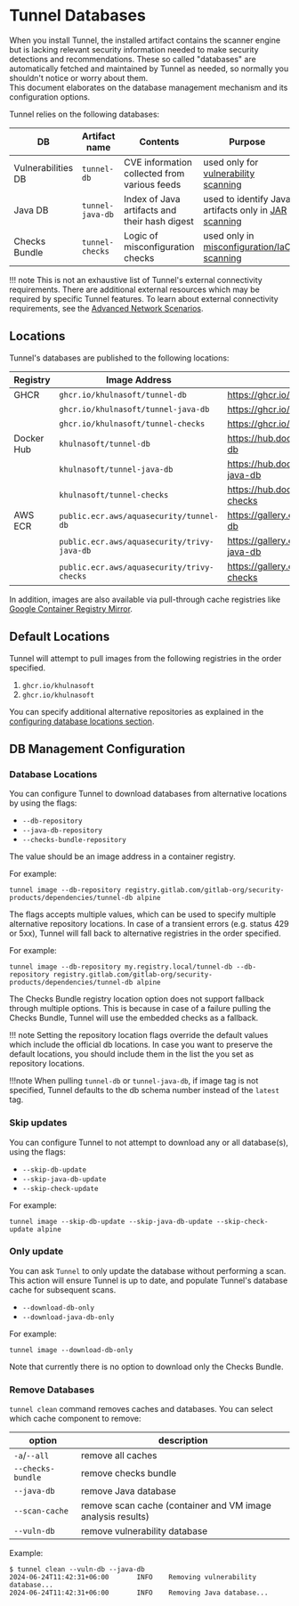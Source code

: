 # Tunnel Databases

When you install Tunnel, the installed artifact contains the scanner engine but is lacking relevant security information needed to make security detections and recommendations.
These so called "databases" are automatically fetched and maintained by Tunnel as needed, so normally you shouldn't notice or worry about them.  
This document elaborates on the database management mechanism and its configuration options.

Tunnel relies on the following databases:

| DB                 | Artifact name    | Contents                                      | Purpose                                                                                    |
| ------------------ | ---------------- | --------------------------------------------- | ------------------------------------------------------------------------------------------ |
| Vulnerabilities DB | `tunnel-db`      | CVE information collected from various feeds  | used only for [vulnerability scanning](../scanner/vulnerability.md)                        |
| Java DB            | `tunnel-java-db` | Index of Java artifacts and their hash digest | used to identify Java artifacts only in [JAR scanning](../coverage/language/java.md)       |
| Checks Bundle      | `tunnel-checks`  | Logic of misconfiguration checks              | used only in [misconfiguration/IaC scanning](../scanner/misconfiguration/check/builtin.md) |

!!! note
This is not an exhaustive list of Tunnel's external connectivity requirements.
There are additional external resources which may be required by specific Tunnel features.
To learn about external connectivity requirements, see the [Advanced Network Scenarios](../advanced/air-gap.md).

## Locations

Tunnel's databases are published to the following locations:

| Registry   | Image Address                               | Link                                                 |
| ---------- | ------------------------------------------- | ---------------------------------------------------- |
| GHCR       | `ghcr.io/khulnasoft/tunnel-db`              | <https://ghcr.io/khulnasoft/tunnel-db>               |
|            | `ghcr.io/khulnasoft/tunnel-java-db`         | <https://ghcr.io/khulnasoft/tunnel-java-db>          |
|            | `ghcr.io/khulnasoft/tunnel-checks`          | <https://ghcr.io/khulnasoft/tunnel-checks>           |
| Docker Hub | `khulnasoft/tunnel-db`                      | <https://hub.docker.com/r/khulnasoft/tunnel-db>      |
|            | `khulnasoft/tunnel-java-db`                 | <https://hub.docker.com/r/khulnasoft/tunnel-java-db> |
|            | `khulnasoft/tunnel-checks`                  | <https://hub.docker.com/r/khulnasoft/tunnel-checks>  |
| AWS ECR    | `public.ecr.aws/aquasecurity/tunnel-db`     | <https://gallery.ecr.aws/aquasecurity/tunnel-db>     |
|            | `public.ecr.aws/aquasecurity/trivy-java-db` | <https://gallery.ecr.aws/aquasecurity/trivy-java-db> |
|            | `public.ecr.aws/aquasecurity/trivy-checks`  | <https://gallery.ecr.aws/aquasecurity/trivy-checks>  |

In addition, images are also available via pull-through cache registries like [Google Container Registry Mirror](https://cloud.google.com/artifact-registry/docs/pull-cached-dockerhub-images).

## Default Locations

Tunnel will attempt to pull images from the following registries in the order specified.

1. `ghcr.io/khulnasoft`
2. `ghcr.io/khulnasoft`

You can specify additional alternative repositories as explained in the [configuring database locations section](#database-locations).

## DB Management Configuration

### Database Locations

You can configure Tunnel to download databases from alternative locations by using the flags:

- `--db-repository`
- `--java-db-repository`
- `--checks-bundle-repository`

The value should be an image address in a container registry.

For example:

```
tunnel image --db-repository registry.gitlab.com/gitlab-org/security-products/dependencies/tunnel-db alpine
```

The flags accepts multiple values, which can be used to specify multiple alternative repository locations. In case of a transient errors (e.g. status 429 or 5xx), Tunnel will fall back to alternative registries in the order specified.

For example:

```
tunnel image --db-repository my.registry.local/tunnel-db --db-repository registry.gitlab.com/gitlab-org/security-products/dependencies/tunnel-db alpine
```

The Checks Bundle registry location option does not support fallback through multiple options. This is because in case of a failure pulling the Checks Bundle, Tunnel will use the embedded checks as a fallback.

!!! note
Setting the repository location flags override the default values which include the official db locations. In case you want to preserve the default locations, you should include them in the list the you set as repository locations.

!!!note
When pulling `tunnel-db` or `tunnel-java-db`, if image tag is not specified, Tunnel defaults to the db schema number instead of the `latest` tag.

### Skip updates

You can configure Tunnel to not attempt to download any or all database(s), using the flags:

- `--skip-db-update`
- `--skip-java-db-update`
- `--skip-check-update`

For example:

```
tunnel image --skip-db-update --skip-java-db-update --skip-check-update alpine
```

### Only update

You can ask `Tunnel` to only update the database without performing a scan. This action will ensure Tunnel is up to date, and populate Tunnel's database cache for subsequent scans.

- `--download-db-only`
- `--download-java-db-only`

For example:

```
tunnel image --download-db-only
```

Note that currently there is no option to download only the Checks Bundle.

### Remove Databases

`tunnel clean` command removes caches and databases.
You can select which cache component to remove:

| option            | description                                                 |
| ----------------- | ----------------------------------------------------------- |
| `-a`/`--all`      | remove all caches                                           |
| `--checks-bundle` | remove checks bundle                                        |
| `--java-db`       | remove Java database                                        |
| `--scan-cache`    | remove scan cache (container and VM image analysis results) |
| `--vuln-db`       | remove vulnerability database                               |

Example:

```
$ tunnel clean --vuln-db --java-db
2024-06-24T11:42:31+06:00       INFO    Removing vulnerability database...
2024-06-24T11:42:31+06:00       INFO    Removing Java database...
```
